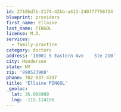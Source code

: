 ```yaml
---
id: 2710bd7b-2174-42bb-a413-240777758724
blueprint: providers
first_name: Ellaine
last_name: PINGOL
license: M.D.
services:
  - family-practice
category: doctors
address: '10001 S Eastern Ave    Ste 210'
city: Henderson
state: NV
zip: '890523908'
phone: 702-837-4397
title: 'Ellaine PINGOL'
_geoloc:
  lat: 36.006988
  lng: -115.114156
---
```


